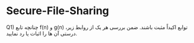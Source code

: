 # Secure-File-Sharing

<div style="dir:ltr"> Q1) چنانچه تابع f(n) و g(n) توابع اکیداً مثبت باشند. ضمن بررسی هر یک از روابط زیر، درستی آن ها را اثبات یا رد نمایید. </div>
